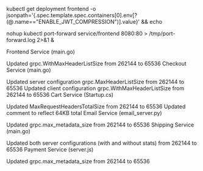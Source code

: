 kubectl get deployment frontend -o jsonpath='{.spec.template.spec.containers[0].env[?(@.name=="ENABLE_JWT_COMPRESSION")].value}' && echo

nohup kubectl port-forward service/frontend 8080:80 > /tmp/port-forward.log 2>&1 &


Frontend Service (main.go)

Updated grpc.WithMaxHeaderListSize from 262144 to 65536
Checkout Service (main.go)

Updated server configuration grpc.MaxHeaderListSize from 262144 to 65536
Updated client configuration grpc.WithMaxHeaderListSize from 262144 to 65536
Cart Service (Startup.cs)

Updated MaxRequestHeadersTotalSize from 262144 to 65536
Updated comment to reflect 64KB total
Email Service (email_server.py)

Updated grpc.max_metadata_size from 262144 to 65536
Shipping Service (main.go)

Updated both server configurations (with and without stats) from 262144 to 65536
Payment Service (server.js)

Updated grpc.max_metadata_size from 262144 to 65536